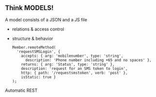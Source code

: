 ##  Think MODELS!

A model consists of a JSON and a JS file
- relations & access control
- structure & behavior

      Member.remoteMethod(
        'requestSMSLogin', {
          accepts: { arg: 'mobilenumber', type: 'string',
            description: 'Phone number including +65 and no spaces' },
          returns: { arg: 'Status', type: 'string' },
          description: 'request for an SMS token to login',
          http: { path: '/requestsmstoken', verb: 'post' },
          isStatic: true }
      );

Automatic REST